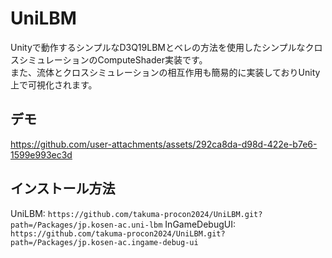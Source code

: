 ﻿# UniLBM

Unityで動作するシンプルなD3Q19LBMとベレの方法を使用したシンプルなクロスシミュレーションのComputeShader実装です。  
また、流体とクロスシミュレーションの相互作用も簡易的に実装しておりUnity上で可視化されます。

## デモ
https://github.com/user-attachments/assets/292ca8da-d98d-422e-b7e6-1599e993ec3d

## インストール方法

UniLBM: `https://github.com/takuma-procon2024/UniLBM.git?path=/Packages/jp.kosen-ac.uni-lbm`
InGameDebugUI: `https://github.com/takuma-procon2024/UniLBM.git?path=/Packages/jp.kosen-ac.ingame-debug-ui`
